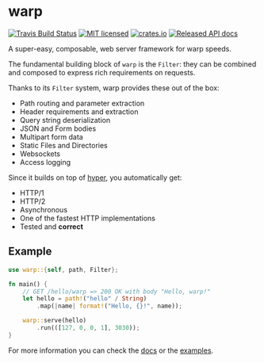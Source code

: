 # warp

[![Travis Build Status](https://travis-ci.org/seanmonstar/warp.svg?branch=master)](https://travis-ci.org/seanmonstar/warp)
[![MIT licensed](https://img.shields.io/badge/license-MIT-blue.svg)](./LICENSE)
[![crates.io](https://img.shields.io/crates/v/warp.svg)](https://crates.io/crates/warp)
[![Released API docs](https://docs.rs/warp/badge.svg)](https://docs.rs/warp)

A super-easy, composable, web server framework for warp speeds.

The fundamental building block of `warp` is the `Filter`: they can be combined
and composed to express rich requirements on requests.

Thanks to its `Filter` system, warp provides these out of the box:

* Path routing and parameter extraction
* Header requirements and extraction
* Query string deserialization
* JSON and Form bodies
* Multipart form data
* Static Files and Directories
* Websockets
* Access logging

Since it builds on top of [hyper](https://hyper.rs), you automatically get:

- HTTP/1
- HTTP/2
- Asynchronous
- One of the fastest HTTP implementations
- Tested and **correct**

## Example

```rust
use warp::{self, path, Filter};

fn main() {
    // GET /hello/warp => 200 OK with body "Hello, warp!"
    let hello = path!("hello" / String)
        .map(|name| format!("Hello, {}!", name));

    warp::serve(hello)
        .run(([127, 0, 0, 1], 3030));
}
```

For more information you can check the [docs](https://docs.rs/warp) or the [examples](https://github.com/seanmonstar/warp/tree/master/examples).

